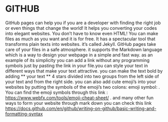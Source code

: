 # GITHUB
GitHub pages can help you if you are a developer with finding the right job or even things that change the world! It helps you converting your codes into elegant websites. You don’t have to know even HTML! You can make files as much as you want and it is for free. It has a spectacular tool that transforms plain texts into websites. it’s called Jekyll. GitHub pages take care of your files in a safe atmosphere. 
it supports the Markdown language which is a way to design your webpage in a simple and fast way. as an example of its simplicity you can add a link without any programming symbols just by pasting the link in your file.you can style your text in different ways that make your text attractive. you can make the text bold by adding ** your text ** 4 stars divided into two groups from the left side of your text and from the right side. you can also add cute emoji’s into your websites by putting the symbols of the emoji’s two colons: emoji symbol: . You can find the emoji symbols through this link : https://www.webfx.com/tools/emoji-cheat-sheet/ . and many other fun ways to form your website through mark down you can check this link https://docs.github.com/en/github/writing-on-github/basic-writing-and-formatting-syntax
